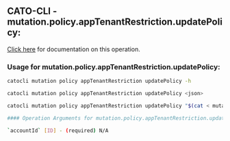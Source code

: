 
## CATO-CLI - mutation.policy.appTenantRestriction.updatePolicy:
[Click here](https://api.catonetworks.com/documentation/#mutation-mutation.policy.appTenantRestriction.updatePolicy) for documentation on this operation.

### Usage for mutation.policy.appTenantRestriction.updatePolicy:

```bash
catocli mutation policy appTenantRestriction updatePolicy -h

catocli mutation policy appTenantRestriction updatePolicy <json>

catocli mutation policy appTenantRestriction updatePolicy "$(cat < mutation.policy.appTenantRestriction.updatePolicy.json)"

#### Operation Arguments for mutation.policy.appTenantRestriction.updatePolicy ####

`accountId` [ID] - (required) N/A    
